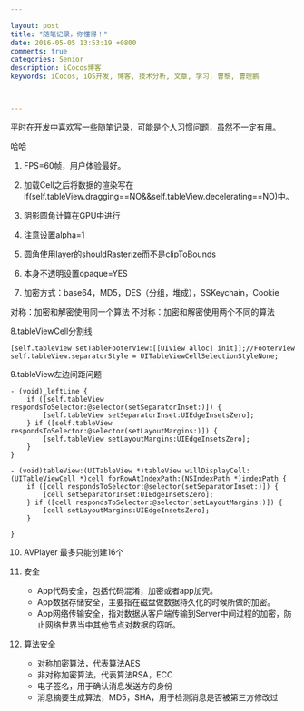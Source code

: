 ```yaml
---

layout: post
title: "随笔记录，你懂得！"
date: 2016-05-05 13:53:19 +0800
comments: true
categories: Senior
description: iCocos博客
keywords: iCocos, iOS开发, 博客, 技术分析, 文章, 学习, 曹黎, 曹理鹏



---  
```



平时在开发中喜欢写一些随笔记录，可能是个人习惯问题，虽然不一定有用。

哈哈


<!--more-->



1. FPS=60帧，用户体验最好。

2. 加载Cell之后将数据的渲染写在	if(self.tableView.dragging==NO&&self.tableView.decelerating==NO)中。

3. 阴影圆角计算在GPU中进行

4. 注意设置alpha=1

5. 圆角使用layer的shouldRasterize而不是clipToBounds

6. 本身不透明设置opaque=YES

7. 加密方式：base64，MD5，DES（分组，堆成），SSKeychain，Cookie 

对称：加密和解密使用同一个算法
不对称：加密和解密使用两个不同的算法

8.tableViewCell分割线

    [self.tableView setTableFooterView:[[UIView alloc] init]];//FooterView
    self.tableView.separatorStyle = UITableViewCellSelectionStyleNone;

9.tableView左边间距问题


	- (void)_leftLine {
	    if ([self.tableView respondsToSelector:@selector(setSeparatorInset:)]) {
	        [self.tableView setSeparatorInset:UIEdgeInsetsZero];
	    } if ([self.tableView respondsToSelector:@selector(setLayoutMargins:)]) {
	        [self.tableView setLayoutMargins:UIEdgeInsetsZero];
	    }
	}
	
	- (void)tableView:(UITableView *)tableView willDisplayCell:(UITableViewCell *)cell forRowAtIndexPath:(NSIndexPath *)indexPath {
	    if ([cell respondsToSelector:@selector(setSeparatorInset:)]) {
	        [cell setSeparatorInset:UIEdgeInsetsZero];
	    } if ([cell respondsToSelector:@selector(setLayoutMargins:)]) {
	        [cell setLayoutMargins:UIEdgeInsetsZero];
	    }
	    
	}

10. AVPlayer 最多只能创建16个

11. 安全
 
	- App代码安全，包括代码混淆，加密或者app加壳。
	- App数据存储安全，主要指在磁盘做数据持久化的时候所做的加密。
	- App网络传输安全，指对数据从客户端传输到Server中间过程的加密，防止网络世界当中其他节点对数据的窃听。
	
12. 算法安全
	
	- 对称加密算法，代表算法AES
	- 非对称加密算法，代表算法RSA，ECC
	- 电子签名，用于确认消息发送方的身份
	- 消息摘要生成算法，MD5，SHA，用于检测消息是否被第三方修改过
